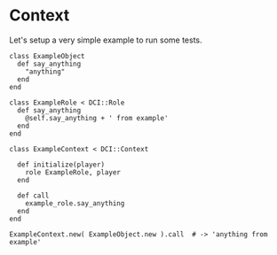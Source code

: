 # Context

Let's setup a very simple example to run some tests.

    class ExampleObject
      def say_anything
        "anything"
      end
    end

    class ExampleRole < DCI::Role
      def say_anything
        @self.say_anything + ' from example'
      end
    end

    class ExampleContext < DCI::Context

      def initialize(player)
        role ExampleRole, player
      end

      def call
        example_role.say_anything
      end
    end

    ExampleContext.new( ExampleObject.new ).call  # -> 'anything from example'


